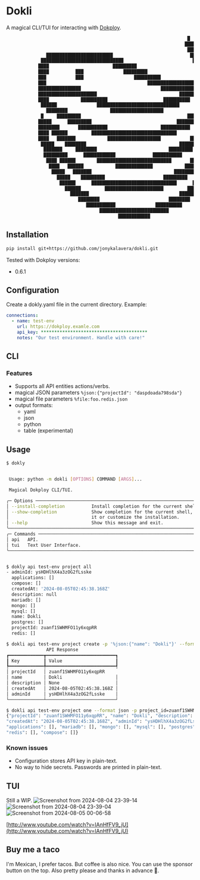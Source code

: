 # Dokli

A magical CLI/TUI for interacting with [Dokploy](https://github.com/Dokploy/dokploy).

```txt
                                                                    █
                                                                   ████
                                                                    ███████            █
               █████████████████████████                             ████████   ████████
             ███████████████████████████████                          ██████████████████
            ████                        █████████                       ██████████████
            ████          ███               █████████                      ████
            ███           ███                   ██████████               █████
            ███                                      ████████████████████████
            ████████████████                              █████████████████
            ██████████████████████                               ███████
            ████            ██████████                     ██████████          ██████
             ██████               ███████████████████████████████          ████████
               ████████                ████████████████████             ████████
             █     █████████                                        ████████     ███
            █████      █████████                                ████████      ██████
            ████████       ███████████                    ███████████      █████████
            ████ ██████         ████████████████████████████████        ███████ ████
            ████   ███████            ████████████████████           ███████    ████
             █████    ████████                                   ████████    ██████
              ███████     ████████                           █████████     ███████
              █████████      ████████████              ███████████      ██████████
               ████ ██████        ████████████████████████████       ███████ ████
                ████   ██████            ██████████████            ██████   ████
                 █████   ███████                               ████████   █████
                   █████    █████████                      █████████    █████
                    ██████      ████████████████████████████████      ██████
                      ██████         ██████████████████████         ██████
                        ███████                                  ██████
                           ████████                          ████████
                              ███████████               ██████████
                                   ██████████████████████████
                                          ████████████
```

## Installation

```bash
pip install git+https://github.com/jonykalavera/dokli.git
```

Tested with Dokploy versions:

- 0.6.1

## Configuration

Create a dokly.yaml file in the current directory. Example:

```yaml
connections:
  - name: test-env
    url: https://dokploy.examle.com
    api_key: ****************************************
    notes: "Our test environment. Handle with care!"
```

## CLI

### Features

- Supports all API entities actions/verbs.
- magical JSON parameters `%json:{"projectId": "daspdoada798sda"}`
- magical file parameters `%file:foo.redis.json`
- output formats:
  - yaml
  - json
  - python
  - table (experimental)

## Usage

```bash
$ dokly


 Usage: python -m dokli [OPTIONS] COMMAND [ARGS]...

 Magical Dokploy CLI/TUI.

╭─ Options ────────────────────────────────────────────────────────────────────╮
│ --install-completion          Install completion for the current shell.      │
│ --show-completion             Show completion for the current shell, to copy │
│                               it or customize the installation.              │
│ --help                        Show this message and exit.                    │
╰──────────────────────────────────────────────────────────────────────────────╯
╭─ Commands ───────────────────────────────────────────────────────────────────╮
│ api   API.                                                                   │
│ tui   Text User Interface.                                                   │
╰──────────────────────────────────────────────────────────────────────────────╯


$ dokly api test-env project all
- adminId: ysHDHlhX4a3zOG2fLsske
  applications: []
  compose: []
  createdAt: '2024-08-05T02:45:38.168Z'
  description: null
  mariadb: []
  mongo: []
  mysql: []
  name: Dokli
  postgres: []
  projectId: zuanf1SWHMFO11y6xqpRR
  redis: []

$ dokli api test-env project create -p '%json:{"name": "Dokli"}' --format table
               API Response
┏━━━━━━━━━━━━━┳━━━━━━━━━━━━━━━━━━━━━━━━━━┓
┃ Key         ┃ Value                    ┃
┡━━━━━━━━━━━━━╇━━━━━━━━━━━━━━━━━━━━━━━━━━┩
│ projectId   │ zuanf1SWHMFO11y6xqpRR
│ name        │ Dokli                    │
│ description │ None                     │
│ createdAt   │ 2024-08-05T02:45:38.168Z │
│ adminId     │ ysHDHlhX4a3zOG2fLsske    │
└─────────────┴──────────────────────────┘

$ dokli api test-env project one --format json -p project_id=zuanf1SWHMFO11y6xqpRR
{"projectId": "zuanf1SWHMFO11y6xqpRR", "name": "Dokli", "description": null,
"createdAt": "2024-08-05T02:45:38.168Z", "adminId": "ysHDHlhX4a3zOG2fLsske",
"applications": [], "mariadb": [], "mongo": [], "mysql": [], "postgres": [],
"redis": [], "compose": []}
```

### Known issues

- Configuration stores API key in plain-text.
- No way to hide secrets. Passwords are printed in plain-text.

## TUI

Still a WIP.
![Screenshot from 2024-08-04 23-39-14](https://github.com/user-attachments/assets/9943d053-f3a6-40dd-90b7-07502fb81925)
![Screenshot from 2024-08-04 23-39-04](https://github.com/user-attachments/assets/acce2413-7b48-472d-899a-71d469b6113d)
![Screenshot from 2024-08-05 00-06-58](https://github.com/user-attachments/assets/17fefe01-e072-4c18-8cc1-159de9e94adc)

[http://www.youtube.com/watch?v=IAnHfFV9_jU](http://www.youtube.com/watch?v=IAnHfFV9_jU)

## Buy me a taco

I'm Mexican, I prefer tacos. But coffee is also nice. You can use the sponsor button on the top. Also pretty please and thanks in advance 🥺.
